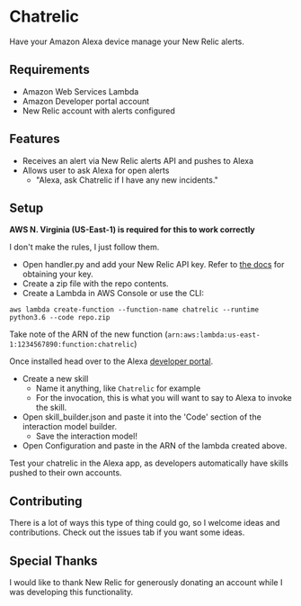 # Chatrelic

Have your Amazon Alexa device manage your New Relic alerts.

## Requirements

- Amazon Web Services Lambda
- Amazon Developer portal account
- New Relic account with alerts configured

## Features

- Receives an alert via New Relic alerts API and pushes to Alexa
- Allows user to ask Alexa for open alerts
  - "Alexa, ask Chatrelic if I have any new incidents."

## Setup

**AWS N. Virginia (US-East-1) is required for this to work correctly**

I don't make the rules, I just follow them.

* Open handler.py and add your New Relic API key. Refer to
[the docs](https://docs.newrelic.com/docs/alerts/rest-api-alerts/new-relic-alerts-rest-api) for obtaining your key.
* Create a zip file with the repo contents.
* Create a Lambda in AWS Console or use the CLI:

```
aws lambda create-function --function-name chatrelic --runtime python3.6 --code repo.zip
```

Take note of the ARN of the new function (`arn:aws:lambda:us-east-1:1234567890:function:chatrelic`)

Once installed head over to the Alexa [developer portal](https://developer.amazon.com).

* Create a new skill
  * Name it anything, like `Chatrelic` for example
  * For the invocation, this is what you will want to say to Alexa to
  invoke the skill.
* Open skill_builder.json and paste it into the 'Code' section of the
interaction model builder.
  * Save the interaction model!
* Open Configuration and paste in the ARN of the lambda created above.

Test your chatrelic in the Alexa app, as developers automatically have
skills pushed to their own accounts.

## Contributing

There is a lot of ways this type of thing could go, so I welcome ideas
and contributions. Check out the issues tab if you want some ideas.


## Special Thanks

I would like to thank New Relic for generously donating an account while
I was developing this functionality.